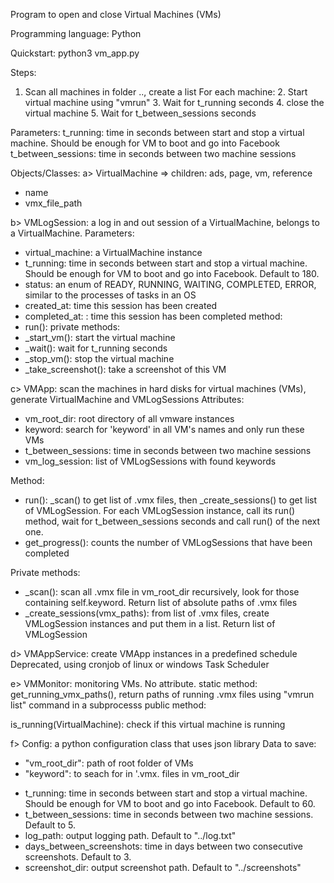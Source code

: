 Program to open and close Virtual Machines (VMs)

Programming language: Python

Quickstart: python3 vm_app.py

Steps:

1. Scan all machines in folder .., create a list
   For each machine:
   2. Start virtual machine using "vmrun"
   3. Wait for t_running seconds
   4. close the virtual machine
   5. Wait for t_between_sessions seconds

Parameters:
t_running: time in seconds between start and stop a virtual machine. Should be enough for VM to boot and go into Facebook
t_between_sessions: time in seconds between two machine sessions

Objects/Classes:
a> VirtualMachine => children: ads, page, vm, reference

+ name
+ vmx_file_path

b> VMLogSession: a log in and out session of a VirtualMachine, belongs to a VirtualMachine.
Parameters:

+ virtual_machine: a VirtualMachine instance
+ t_running: time in seconds between start and stop a virtual machine. Should be enough for VM to boot and go into Facebook. Default to 180.
+ status: an enum of READY, RUNNING, WAITING, COMPLETED, ERROR, similar to the processes of tasks in an OS
+ created_at: time this session has been created
+ completed_at: : time this session has been completed
  method:
+ run():
  private methods:
+ _start_vm(): start the virtual machine
+ _wait(): wait for t_running seconds
+ _stop_vm(): stop the virtual machine
+ _take_screenshot(): take a screenshot of this VM

c> VMApp: scan the machines in hard disks for virtual machines (VMs), generate VirtualMachine and VMLogSessions
Attributes:

+ vm_root_dir: root directory of all vmware instances
+ keyword: search for 'keyword' in all VM's names and only run these VMs
+ t_between_sessions: time in seconds between two machine sessions
+ vm_log_session: list of VMLogSessions with found keywords

Method:

+ run(): _scan() to get list of .vmx files, then _create_sessions() to get list of VMLogSession. For each VMLogSession instance, call its run() method, wait for t_between_sessions seconds and call run() of the next one.
+ get_progress(): counts the number of VMLogSessions that have been completed

Private methods:

+ _scan(): scan all .vmx file in vm_root_dir recursively, look for those containing self.keyword. Return list of absolute paths of .vmx files
+ _create_sessions(vmx_paths): from list of .vmx files, create VMLogSession instances and put them in a list. Return list of VMLogSession

d> VMAppService: create VMApp instances in a predefined schedule
Deprecated, using cronjob of linux or windows Task Scheduler

e> VMMonitor: monitoring VMs. No attribute.
static method: get_running_vmx_paths(), return paths of running .vmx files using "vmrun list" command in a subprocesss
public method:

is_running(VirtualMachine): check if this virtual machine is running

f> Config: a python configuration class that uses json library
Data to save:

* "vm_root_dir": path of root folder of VMs
* "keyword": to seach for in '.vmx. files in vm_root_dir

+ t_running: time in seconds between start and stop a virtual machine. Should be enough for VM to boot and go into Facebook. Default to 60.
+ t_between_sessions: time in seconds between two machine sessions. Default to 5.
+ log_path: output logging path. Default to "../log.txt"
+ days_between_screenshots: time in days between two consecutive screenshots. Default to 3.
+ screenshot_dir: output screenshot path. Default to "../screenshots"
